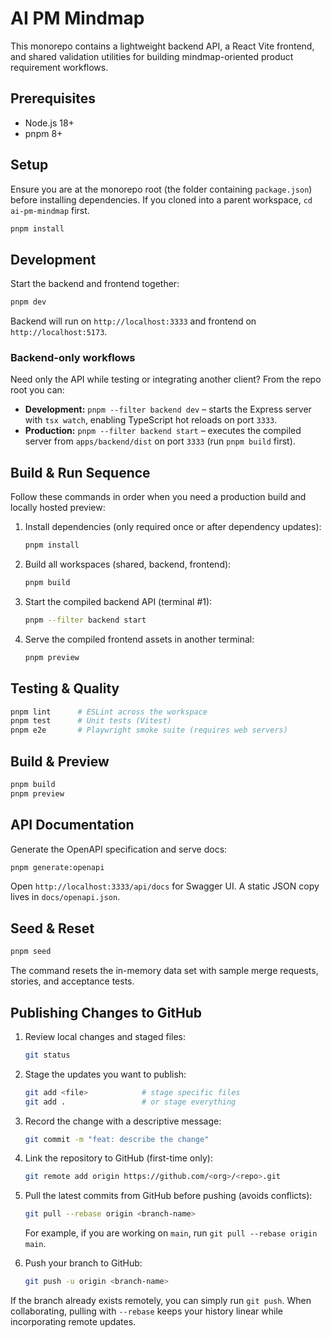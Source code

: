 # AI PM Mindmap

This monorepo contains a lightweight backend API, a React Vite frontend, and shared validation utilities for building mindmap-oriented product requirement workflows.

## Prerequisites

* Node.js 18+
* pnpm 8+

## Setup

Ensure you are at the monorepo root (the folder containing `package.json`) before installing dependencies. If you cloned into a
parent workspace, `cd ai-pm-mindmap` first.

```bash
pnpm install
```

## Development

Start the backend and frontend together:

```bash
pnpm dev
```

Backend will run on `http://localhost:3333` and frontend on `http://localhost:5173`.

### Backend-only workflows

Need only the API while testing or integrating another client? From the repo root you can:

- **Development:** `pnpm --filter backend dev` – starts the Express server with `tsx watch`, enabling TypeScript hot reloads on port `3333`.
- **Production:** `pnpm --filter backend start` – executes the compiled server from `apps/backend/dist` on port `3333` (run `pnpm build` first).

## Build & Run Sequence

Follow these commands in order when you need a production build and locally hosted preview:

1. Install dependencies (only required once or after dependency updates):

   ```bash
   pnpm install
   ```

2. Build all workspaces (shared, backend, frontend):

   ```bash
   pnpm build
   ```

3. Start the compiled backend API (terminal #1):

   ```bash
   pnpm --filter backend start
   ```

4. Serve the compiled frontend assets in another terminal:

   ```bash
   pnpm preview
   ```

## Testing & Quality

```bash
pnpm lint      # ESLint across the workspace
pnpm test      # Unit tests (Vitest)
pnpm e2e       # Playwright smoke suite (requires web servers)
```

## Build & Preview

```bash
pnpm build
pnpm preview
```

## API Documentation

Generate the OpenAPI specification and serve docs:

```bash
pnpm generate:openapi
```

Open `http://localhost:3333/api/docs` for Swagger UI. A static JSON copy lives in `docs/openapi.json`.

## Seed & Reset

```bash
pnpm seed
```

The command resets the in-memory data set with sample merge requests, stories, and acceptance tests.

## Publishing Changes to GitHub

1. Review local changes and staged files:

   ```bash
   git status
   ```

2. Stage the updates you want to publish:

   ```bash
   git add <file>            # stage specific files
   git add .                 # or stage everything
   ```

3. Record the change with a descriptive message:

   ```bash
   git commit -m "feat: describe the change"
   ```

4. Link the repository to GitHub (first-time only):

   ```bash
   git remote add origin https://github.com/<org>/<repo>.git
   ```

5. Pull the latest commits from GitHub before pushing (avoids conflicts):

   ```bash
   git pull --rebase origin <branch-name>
   ```

   For example, if you are working on `main`, run `git pull --rebase origin main`.

6. Push your branch to GitHub:

   ```bash
   git push -u origin <branch-name>
   ```

If the branch already exists remotely, you can simply run `git push`. When collaborating, pulling with `--rebase` keeps your history linear while incorporating remote updates.
